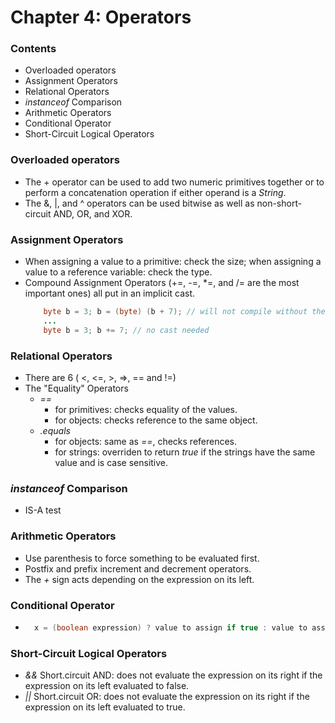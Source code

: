 # Chapter 4: Operators
### Contents
* Overloaded operators
* Assignment Operators
* Relational Operators
* _instanceof_ Comparison
* Arithmetic Operators
* Conditional Operator
* Short-Circuit Logical Operators
### Overloaded operators
- The + operator can be used to add two numeric primitives together or to perform a concatenation operation if either operand is a _String_.
- The &, |, and ^ operators can be used bitwise as well as non-short-circuit AND, OR, and XOR.
### Assignment Operators
- When assigning a value to a primitive: check the size; when assigning a value to a reference variable: check the type.
- Compound Assignment Operators (+=, -=, *=, and /= are the most important ones) all put in an implicit cast.
    ``` java
        byte b = 3; b = (byte) (b + 7); // will not compile without the cast.
        ...
        byte b = 3; b += 7; // no cast needed
    ```
### Relational Operators
- There are 6 ( <, <=, >, =>, == and !=)
- The "Equality" Operators
    - _==_ 
        - for primitives: checks equality of the values.
        - for objects: checks reference to the same object.
    - _.equals_
        - for objects: same as _==_, checks references.
        - for strings: overriden to return _true_ if the strings have the same value and is case sensitive.
### _instanceof_ Comparison
- IS-A test
### Arithmetic Operators
- Use parenthesis to force something to be evaluated first.
- Postfix and prefix increment and decrement operators.
- The _+_ sign acts depending on the expression on its left.
### Conditional Operator
- ``` java
    x = (boolean expression) ? value to assign if true : value to assign if false
    ```
### Short-Circuit Logical Operators
- _&&_ Short.circuit AND: does not evaluate the expression on its right if the expression on its left evaluated to false.
- _||_ Short.circuit OR: does not evaluate the expression on its right if the expression on its left evaluated to true.